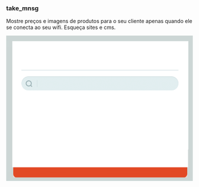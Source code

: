 ### take_mnsg 
Mostre preços e imagens de produtos para o seu cliente apenas quando ele se conecta ao seu wifi. Esqueça sites e cms.

![Logo](take.png)
